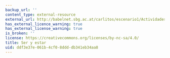 ```yaml
---
backup_url: ''
content_type: external-resource
external_url: http://babelnet.sbg.ac.at/carlitos/escenario1/Actividades/ser-estar-avanzado/index.htm
has_external_licence_warning: true
has_external_license_warning: true
is_broken: ''
license: https://creativecommons.org/licenses/by-nc-sa/4.0/
title: Ser y estar
uid: ddf3e37e-061b-4cf0-8ddd-db341eb34aa8
---
```

